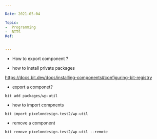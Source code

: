 ```yaml
---

Date: 2021-05-04

Topic:
-  Programming
-  BITS
Ref:


---
```


* How to export component ?

* how to install private packages 

https://docs.bit.dev/docs/installing-components#configuring-bit-registry


* export a componet?

```
bit add packages/wp-util
```




* how to import compnents
```
bit import pixelondesign.test2/wp-util
```

* remove a component

```
bit remove pixelondesign.test2/wp-util --remote
```


